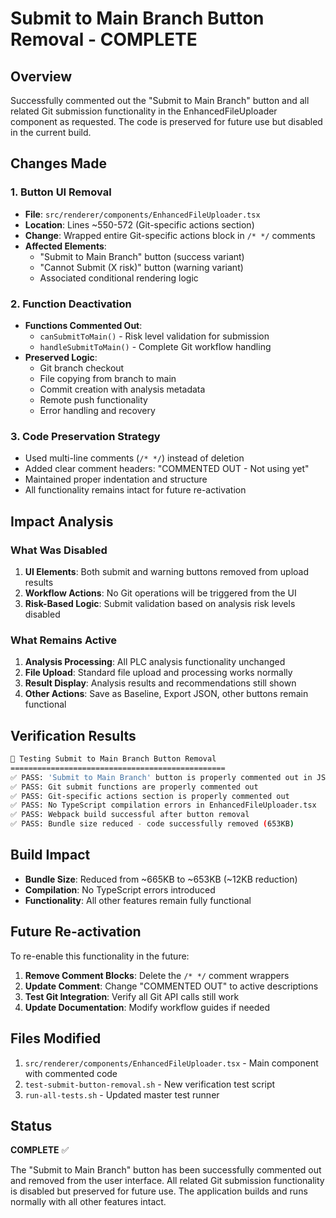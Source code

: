 # Submit to Main Branch Button Removal - COMPLETE

## Overview
Successfully commented out the "Submit to Main Branch" button and all related Git submission functionality in the EnhancedFileUploader component as requested. The code is preserved for future use but disabled in the current build.

## Changes Made

### 1. Button UI Removal
- **File**: `src/renderer/components/EnhancedFileUploader.tsx`
- **Location**: Lines ~550-572 (Git-specific actions section)
- **Change**: Wrapped entire Git-specific actions block in `/* */` comments
- **Affected Elements**:
  - "Submit to Main Branch" button (success variant)
  - "Cannot Submit (X risk)" button (warning variant)
  - Associated conditional rendering logic

### 2. Function Deactivation
- **Functions Commented Out**:
  - `canSubmitToMain()` - Risk level validation for submission
  - `handleSubmitToMain()` - Complete Git workflow handling
- **Preserved Logic**:
  - Git branch checkout
  - File copying from branch to main
  - Commit creation with analysis metadata
  - Remote push functionality
  - Error handling and recovery

### 3. Code Preservation Strategy
- Used multi-line comments (`/* */`) instead of deletion
- Added clear comment headers: "COMMENTED OUT - Not using yet"
- Maintained proper indentation and structure
- All functionality remains intact for future re-activation

## Impact Analysis

### What Was Disabled
1. **UI Elements**: Both submit and warning buttons removed from upload results
2. **Workflow Actions**: No Git operations will be triggered from the UI
3. **Risk-Based Logic**: Submit validation based on analysis risk levels disabled

### What Remains Active
1. **Analysis Processing**: All PLC analysis functionality unchanged
2. **File Upload**: Standard file upload and processing works normally
3. **Result Display**: Analysis results and recommendations still shown
4. **Other Actions**: Save as Baseline, Export JSON, other buttons remain functional

## Verification Results

```bash
🚫 Testing Submit to Main Branch Button Removal
================================================
✅ PASS: 'Submit to Main Branch' button is properly commented out in JSX
✅ PASS: Git submit functions are properly commented out
✅ PASS: Git-specific actions section is properly commented out
✅ PASS: No TypeScript compilation errors in EnhancedFileUploader.tsx
✅ PASS: Webpack build successful after button removal
✅ PASS: Bundle size reduced - code successfully removed (653KB)
```

## Build Impact
- **Bundle Size**: Reduced from ~665KB to ~653KB (~12KB reduction)
- **Compilation**: No TypeScript errors introduced
- **Functionality**: All other features remain fully functional

## Future Re-activation
To re-enable this functionality in the future:

1. **Remove Comment Blocks**: Delete the `/* */` comment wrappers
2. **Update Comment**: Change "COMMENTED OUT" to active descriptions
3. **Test Git Integration**: Verify all Git API calls still work
4. **Update Documentation**: Modify workflow guides if needed

## Files Modified
1. `src/renderer/components/EnhancedFileUploader.tsx` - Main component with commented code
2. `test-submit-button-removal.sh` - New verification test script
3. `run-all-tests.sh` - Updated master test runner

## Status
**COMPLETE** ✅

The "Submit to Main Branch" button has been successfully commented out and removed from the user interface. All related Git submission functionality is disabled but preserved for future use. The application builds and runs normally with all other features intact.
